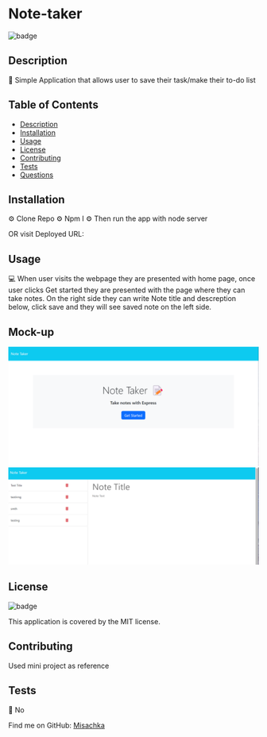# Note-taker

![badge](https://img.shields.io/badge/license-MIT-brightgreen)
<br />
  

## Description
📙 Simple Application that allows user to save their task/make their to-do list

## Table of Contents
- [Description](#description)
- [Installation](#installation)
- [Usage](#usage)
- [License](#license)
- [Contributing](#contributing)
- [Tests](#tests)
- [Questions](#questions)

## Installation
⚙️ Clone Repo
⚙️ Npm I
⚙️ Then run the app with node server

OR visit Deployed URL: 


## Usage

💻 When user visits the webpage they are presented with home page, once user clicks Get started they are presented with the page where they can take notes. On the right side they can write Note title and descreption below, click save and they will see saved note on the left side. 


## Mock-up

![Alt text](image.png)
![Alt text](image-1.png)

## License

![badge](https://img.shields.io/badge/license-MIT-brightgreen)
<br />

This application is covered by the MIT license. 

## Contributing

Used mini project as reference



## Tests
📝 No


Find me on GitHub: [Misachka](https://github.com/Misachka)